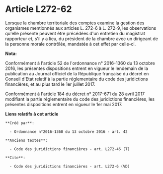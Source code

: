 # Article L272-62

Lorsque la chambre territoriale des comptes examine la gestion des organismes mentionnés aux articles L. 272-6 à L. 272-9,
les observations qu'elle présente peuvent être précédées d'un entretien du magistrat rapporteur et, s'il y a lieu, du
président de la chambre avec un dirigeant de la personne morale contrôlée, mandatée à cet effet par celle-ci.

**Nota:**

Conformément à l'article 52 de l'ordonnance n° 2016-1360 du 13 octobre 2016, les présentes dispositions entrent en vigueur le
lendemain de la publication au Journal officiel de la République française du décret en Conseil d'Etat relatif à la partie
réglementaire du code des juridictions financières, et au plus tard le 1er juillet 2017.

Conformément à l'article 184 du décret n° 2017-671 du 28 avril 2017 modifiant la partie réglementaire du code des
juridictions financières, les présentes dispositions entrent en vigueur le 1er mai 2017.

**Liens relatifs à cet article**

	**Créé par**:

	  - Ordonnance n°2016-1360 du 13 octobre 2016 - art. 42

	**Anciens textes**:

	  - Code des juridictions financières - art. L272-46 (T)

	**Cite**:

	  - Code des juridictions financières - art. L272-6 (VD)
